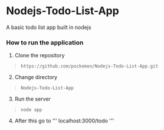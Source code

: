 # Nodejs-Todo-List-App
A basic todo list app built in nodejs

### How to run the application
1. Clone the repository
> ``` https://github.com/pockemon/Nodejs-Todo-List-App.git ```
2. Change directory
> ``` Nodejs-Todo-List-App ```
3. Run the server
> ``` node app ```
4. After this go to ''' localhost:3000/todo ''' 
